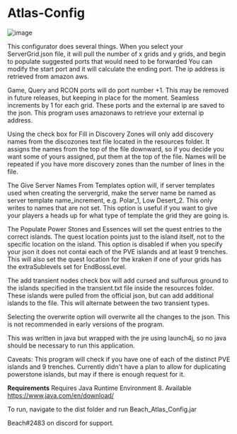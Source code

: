 # Atlas-Config
![image](https://user-images.githubusercontent.com/105144083/167309716-e38543bc-55df-45b6-bf4b-89d1a11c6af4.png)


This configurator does several things. When you select your ServerGrid.json file, it will pull the number of x grids and y grids, and begin to populate suggested ports that would need to be forwarded You can modify the start port and it will calculate the ending port. The ip address is retrieved from amazon aws.

Game, Query and RCON ports will do port number +1. This may be removed in future releases, but keeping in place for the moment. Seamless increments by 1 for each grid. These ports and the external ip are saved to the json. This program uses amazonaws to retrieve your external ip address.

Using the check box for Fill in Discovery Zones will only add discovery names from the discozones text file located in the resources folder. It assigns the names from the top of the file downward, so if you decide you want some of yours assigned, put them at the top of the file. Names will be repeated if you have more discovery zones than the number of lines in the file.

The Give Server Names From Templates option will, if server templates used when creating the servergrid, make the server name be named as server template name_increment, e.g. Polar_1, Low Desert_2. This only writes to names that are not set. This option is useful if you want to give your players a heads up for what type of template the grid they are going is.

The Populate Power Stones and Essences will set the quest entries to the correct islands. The quest location points just to the island itself, not to the specific location on the island. This option is disabled if when you specify your json it does not contai each of the PVE islands and at least 9 trenches. This will also set the quest location for the kraken if one of your grids has the extraSublevels set for EndBossLevel.

The add transient nodes check box will add cursed and sulfurous ground to the islands specified in the transient.txt file inside the resources folder. These islands were pulled from the official json, but can add additional islands to the file. This will alternate between the two transient types.

Selecting the overwrite option will overwrite all the changes to the json. This is not recommended in early versions of the program.

This was written in java but wrapped with the jre using launch4j, so no java should be necessary to run this application.

Caveats: This program will check if you have one of each of the distinct PVE islands and 9 trenches. Currently didn't have a plan to allow for duplicating powerstone islands, but may if there is enough request for it.

**Requirements**
Requires Java Runtime Environment 8.  Available https://www.java.com/en/download/

To run, navigate to the dist folder and run Beach_Atlas_Config.jar

Beach#2483 on discord for support.
